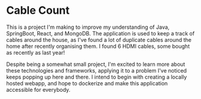 # Cable Count
This is a project I'm making to improve my understanding of Java, SpringBoot, React, and MongoDB. The application is used to keep a track of cables around the house, as I've found a lot of duplicate cables around the home after recently organising them. I found 6 HDMI cables, some bought as recently as last year!

Despite being a somewhat small project, I'm excited to learn more about these technologies and frameworks, applying it to a problem I've noticed keeps popping up here and there. I intend to begin with creating a locally hosted webapp, and hope to dockerize and make this application accessible for everybody.
